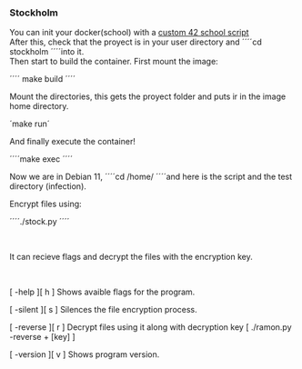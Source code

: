 ### Stockholm

You can init your docker(school) with a [custom 42 school script](https://github.com/alexandregv/42toolbox/blob/master/init_docker.sh)
<br>
After this, check that the proyect is in your user directory and ´´´´cd stockholm ´´´´into it.
<br>
Then start to build the container. First mount the image:

´´´´
make build
´´´´

Mount the directories, this gets the proyect folder and puts ir in the image home directory.

´make run´

And finally execute the container!

´´´´make exec ´´´´

Now we are in Debian 11, ´´´´cd /home/ ´´´´and here is the script and the test directory (infection).

Encrypt files using:

´´´´./stock.py ´´´´

<br>

It can recieve flags and decrypt the files with the encryption key.

<br>

[ -help ][ h ] Shows avaible flags for the program.

[ -silent ][ s ] Silences the file encryption process.

[ -reverse ][ r ] Decrypt files using it along with decryption key [ ./ramon.py -reverse + [key] ]

[ -version ][ v ] Shows program version.


<br>
